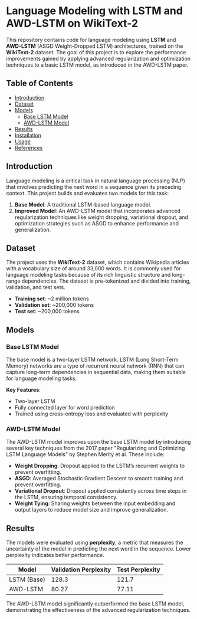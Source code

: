 # Language Modeling with LSTM and AWD-LSTM on WikiText-2

This repository contains code for language modeling using **LSTM** and **AWD-LSTM** (ASGD Weight-Dropped LSTM) architectures, trained on the **WikiText-2** dataset. The goal of this project is to explore the performance improvements gained by applying advanced regularization and optimization techniques to a basic LSTM model, as introduced in the AWD-LSTM paper.

## Table of Contents
- [Introduction](#introduction)
- [Dataset](#dataset)
- [Models](#models)
  - [Base LSTM Model](#base-lstm-model)
  - [AWD-LSTM Model](#awd-lstm-model)
- [Results](#results)
- [Installation](#installation)
- [Usage](#usage)
- [References](#references)

## Introduction

Language modeling is a critical task in natural language processing (NLP) that involves predicting the next word in a sequence given its preceding context. This project builds and evaluates two models for this task:

1. **Base Model**: A traditional LSTM-based language model.
2. **Improved Model**: An AWD-LSTM model that incorporates advanced regularization techniques like weight dropping, variational dropout, and optimization strategies such as ASGD to enhance performance and generalization.

## Dataset

The project uses the **WikiText-2** dataset, which contains Wikipedia articles with a vocabulary size of around 33,000 words. It is commonly used for language modeling tasks because of its rich linguistic structure and long-range dependencies. The dataset is pre-tokenized and divided into training, validation, and test sets.

- **Training set**: ~2 million tokens
- **Validation set**: ~200,000 tokens
- **Test set**: ~200,000 tokens

## Models

### Base LSTM Model

The base model is a two-layer LSTM network. LSTM (Long Short-Term Memory) networks are a type of recurrent neural network (RNN) that can capture long-term dependencies in sequential data, making them suitable for language modeling tasks.

**Key Features**:
- Two-layer LSTM
- Fully connected layer for word prediction
- Trained using cross-entropy loss and evaluated with perplexity

### AWD-LSTM Model

The AWD-LSTM model improves upon the base LSTM model by introducing several key techniques from the 2017 paper "Regularizing and Optimizing LSTM Language Models" by Stephen Merity et al. These include:

- **Weight Dropping**: Dropout applied to the LSTM’s recurrent weights to prevent overfitting.
- **ASGD**: Averaged Stochastic Gradient Descent to smooth training and prevent overfitting.
- **Variational Dropout**: Dropout applied consistently across time steps in the LSTM, ensuring temporal consistency.
- **Weight Tying**: Sharing weights between the input embedding and output layers to reduce model size and improve generalization.

## Results

The models were evaluated using **perplexity**, a metric that measures the uncertainty of the model in predicting the next word in the sequence. Lower perplexity indicates better performance.

| **Model**        | **Validation Perplexity** | **Test Perplexity** |
|------------------|---------------------------|---------------------|
| LSTM (Base)      | 128.3                     | 121.7               |
| AWD-LSTM         | 80.27                     | 77.11               |

The AWD-LSTM model significantly outperformed the base LSTM model, demonstrating the effectiveness of the advanced regularization techniques.


